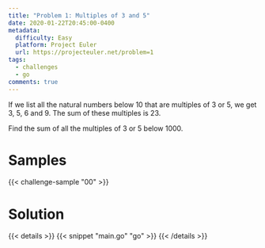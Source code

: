 ```yaml
---
title: "Problem 1: Multiples of 3 and 5"
date: 2020-01-22T20:45:00-0400
metadata:
  difficulty: Easy
  platform: Project Euler
  url: https://projecteuler.net/problem=1
tags:
  - challenges
  - go
comments: true
---
```


If we list all the natural numbers below 10 that are multiples of 3 or 5, we
get 3, 5, 6 and 9. The sum of these multiples is 23.

Find the sum of all the multiples of 3 or 5 below 1000.

# Samples

{{< challenge-sample "00" >}}

# Solution

{{< details >}}
{{< snippet "main.go" "go" >}}
{{< /details >}}


